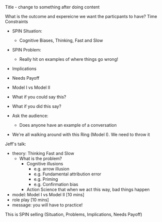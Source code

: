 Title - change to something after doing content

What is the outcome and expereicne we want the particpants to have?
Time Constraints
- SPIN SItuation:
  - Cognitive Biases, Thinking, Fast and Slow

- SPIN Problem:
  - Really hit on examples of where things go wrong!

- Implications

- Needs Payoff


- Model I vs Model II


- What if you could say this?
- What if you did this say?

- Ask the audience:
  - Does anyone have an example of a conversation

- We're all walking around with this Ring (Model I). We need to throw it

Jeff's talk:
- theory: Thinking Fast and Slow
  - What is the problem?
    - Cognitive illusions
       - e.g. arrow illusion
       - e.g. Fundamental attribution error
       - e.g. Priming
       - e.g. Confirmation bias
    - Action Science that when we act this way, bad things happen
- model: Model I vs Model II [10 mins]
- role play [10 mins]
- message: you will have to practice!

This is SPIN selling (Situation, Problems, Implications, Needs Payoff)